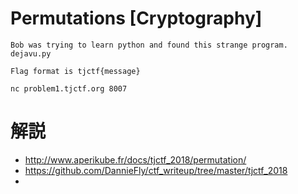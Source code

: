 # Permutations [Cryptography]
```
Bob was trying to learn python and found this strange program. dejavu.py

Flag format is tjctf{message}

nc problem1.tjctf.org 8007
```

# 解説
- http://www.aperikube.fr/docs/tjctf_2018/permutation/
- https://github.com/DannieFly/ctf_writeup/tree/master/tjctf_2018
- 